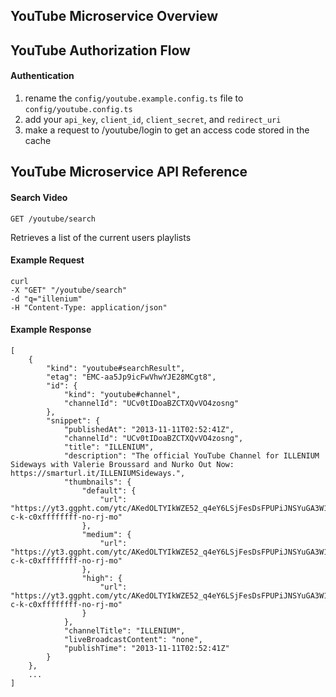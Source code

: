 ## YouTube Microservice Overview

## YouTube Authorization Flow

#### Authentication

1. rename the ```config/youtube.example.config.ts``` file to ```config/youtube.config.ts```
2. add your ```api_key```, ```client_id```, ```client_secret```, and ```redirect_uri```
3. make a request to /youtube/login to get an access code stored in the cache

## YouTube Microservice API Reference

#### Search Video

```http
GET /youtube/search
```

Retrieves a list of the current users playlists

#### Example Request

```
curl
-X "GET" "/youtube/search"
-d "q="illenium"
-H "Content-Type: application/json"
```

#### Example Response

```
[
    {
        "kind": "youtube#searchResult",
        "etag": "EMC-aa5Jp9icFwVhwYJE28MCgt8",
        "id": {
            "kind": "youtube#channel",
            "channelId": "UCv0tIDoaBZCTXQvVO4zosng"
        },
        "snippet": {
            "publishedAt": "2013-11-11T02:52:41Z",
            "channelId": "UCv0tIDoaBZCTXQvVO4zosng",
            "title": "ILLENIUM",
            "description": "The official YouTube Channel for ILLENIUM Sideways with Valerie Broussard and Nurko Out Now: https://smarturl.it/ILLENIUMSideways.",
            "thumbnails": {
                "default": {
                    "url": "https://yt3.ggpht.com/ytc/AKedOLTYIkWZE52_q4eY6LSjFesDsFPUPiJNSYuGA3W1GQ=s88-c-k-c0xffffffff-no-rj-mo"
                },
                "medium": {
                    "url": "https://yt3.ggpht.com/ytc/AKedOLTYIkWZE52_q4eY6LSjFesDsFPUPiJNSYuGA3W1GQ=s240-c-k-c0xffffffff-no-rj-mo"
                },
                "high": {
                    "url": "https://yt3.ggpht.com/ytc/AKedOLTYIkWZE52_q4eY6LSjFesDsFPUPiJNSYuGA3W1GQ=s800-c-k-c0xffffffff-no-rj-mo"
                }
            },
            "channelTitle": "ILLENIUM",
            "liveBroadcastContent": "none",
            "publishTime": "2013-11-11T02:52:41Z"
        }
    },
    ...
]
```